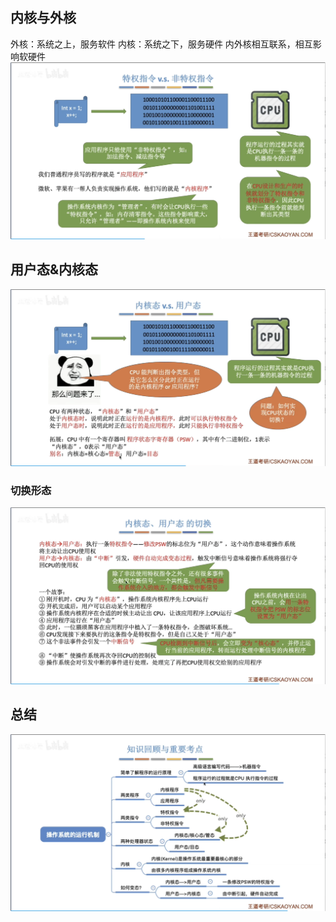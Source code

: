 

## 内核与外核
外核：系统之上，服务软件
内核：系统之下，服务硬件
内外核相互联系，相互影响软硬件
![输入图片说明](/imgs/2025-07-25/E0mlO53yav80rf4z.png)

## 用户态&内核态
![输入图片说明](/imgs/2025-07-25/ukVRZQEWqTwkAKUc.png)
### 切换形态
![输入图片说明](/imgs/2025-07-25/qOKyGlIneN7nvVDp.png)

## 总结
![输入图片说明](/imgs/2025-07-25/fGFWaQNcb1LVh6VI.png)
<!--stackedit_data:
eyJoaXN0b3J5IjpbLTc1NzI4OTAzNl19
-->